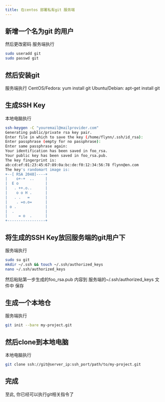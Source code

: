 ```yaml
---
title: 在centos 部署私有git 服务端
---
```


## 新增一个名为git 的用户
然后更改密码
服务端执行
``` bash
sudo useradd git
sudo passwd git
```

## 然后安装git
服务端执行
CentOS/Fedora: yum install git
Ubuntu/Debian: apt-get install git

## 生成SSH Key
本地电脑执行
``` bash
ssh-keygen -C "youremail@mailprovider.com"
Generating public/private rsa key pair.
Enter file in which to save the key (/home/flynn/.ssh/id_rsa):
Enter passphrase (empty for no passphrase):
Enter same passphrase again: 
Your identification has been saved in foo_rsa.
Your public key has been saved in foo_rsa.pub.
The key fingerprint is:
ab:cd:ef:01:23:45:67:89:0a:bc:de:f0:12:34:56:78 flynn@en.com
The key's randomart image is:
+--[ RSA 2048]----+
|    o+-+  ..     |
|  E o            |
|   . ++.o..      |
|    o o H .      |
|   . .   =       |
|    . =o.o=      |
| o .             |
|  .              |
|     = o  .      |
+-----------------+
```


## 将生成的SSH Key放回服务端的git用户下
服务端执行
``` bash
sudo su git
mkdir ~/.ssh && touch ~/.ssh/authorized_keys
nano ~/.ssh/authorized_keys
```
然后粘贴第一步生成的foo_rsa.pub 内容到 服务端的~/.ssh/authorized_keys 文件中
保存

## 生成一个本地仓
服务端执行
``` bash
git init --bare my-project.git
```

## 然后clone到本地电脑
本地电脑执行
``` bash
git clone ssh://git@server_ip:ssh_port/path/to/my-project.git
```

## 完成
至此, 你已经可以执行git相关指令了
